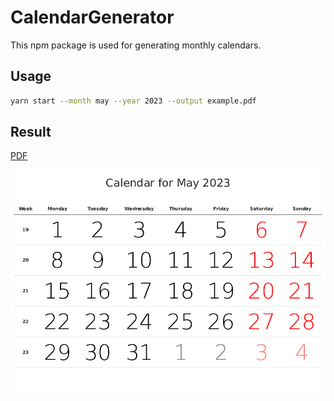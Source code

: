 # CalendarGenerator

This npm package is used for generating monthly calendars.

Usage
---

```bash
yarn start --month may --year 2023 --output example.pdf
```

Result
---
[PDF](example.pdf)

![](example.png)

